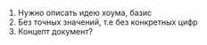 1. Нужно описать идею хоума, базис
2. Без точных значений, т.е без конкретных цифр
3. Концепт документ?